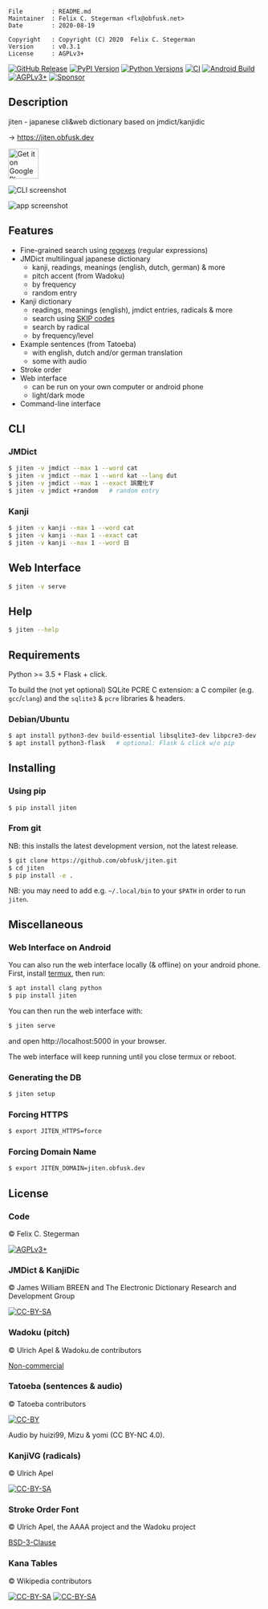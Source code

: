 <!-- {{{1 -->

    File        : README.md
    Maintainer  : Felix C. Stegerman <flx@obfusk.net>
    Date        : 2020-08-19

    Copyright   : Copyright (C) 2020  Felix C. Stegerman
    Version     : v0.3.1
    License     : AGPLv3+

<!-- }}}1 -->

[![GitHub Release](https://img.shields.io/github/release/obfusk/jiten.svg?logo=github)](https://github.com/obfusk/jiten/releases)
[![PyPI Version](https://img.shields.io/pypi/v/jiten.svg)](https://pypi.python.org/pypi/jiten)
[![Python Versions](https://img.shields.io/pypi/pyversions/jiten.svg)](https://pypi.python.org/pypi/jiten)
[![CI](https://github.com/obfusk/jiten/workflows/CI/badge.svg)](https://github.com/obfusk/jiten/actions?query=workflow%3ACI)
[![Android Build](https://github.com/obfusk/jiten/workflows/Android/badge.svg)](https://github.com/obfusk/jiten/actions?query=workflow%3AAndroid)
[![AGPLv3+](https://img.shields.io/badge/license-AGPLv3+-blue.svg)](https://www.gnu.org/licenses/agpl-3.0.html)
[![Sponsor](https://img.shields.io/badge/%E2%99%A5-support-violet.svg)](https://ko-fi.com/obfusk)

<!--
[![F-Droid Version](https://img.shields.io/f-droid/v/dev.obfusk.jiten.svg)](https://f-droid.org/app/dev.obfusk.jiten)
-->

## Description

jiten - japanese cli&web dictionary based on jmdict/kanjidic

→ https://jiten.obfusk.dev

[<img src="badges/google-play.png" alt="Get it on Google Play" height="60">](https://play.google.com/store/apps/details?id=dev.obfusk.jiten)
<!--
[<img src="badges/fdroid.png" alt="Get it on F-Droid" height="60">](https://f-droid.org/app/dev.obfusk.jiten)
-->

![CLI screenshot](screenshot-cli.png)

![app screenshot](screenshot-app.png)

## Features

* Fine-grained search using
  [regexes](https://docs.python.org/3/library/re.html#regular-expression-syntax)
  (regular expressions)
* JMDict multilingual japanese dictionary
  - kanji, readings, meanings (english, dutch, german) & more
  - pitch accent (from Wadoku)
  - by frequency
  - random entry
* Kanji dictionary
  - readings, meanings (english), jmdict entries, radicals & more
  - search using
    [SKIP codes](https://en.wikipedia.org/wiki/Kodansha_Kanji_Learner%27s_Dictionary#SKIP)
  - search by radical
  - by frequency/level
* Example sentences (from Tatoeba)
  - with english, dutch and/or german translation
  - some with audio
* Stroke order
* Web interface
  - can be run on your own computer or android phone
  - light/dark mode
* Command-line interface

## CLI

### JMDict

```bash
$ jiten -v jmdict --max 1 --word cat
$ jiten -v jmdict --max 1 --word kat --lang dut
$ jiten -v jmdict --max 1 --exact 誤魔化す
$ jiten -v jmdict +random   # random entry
```

### Kanji

```bash
$ jiten -v kanji --max 1 --word cat
$ jiten -v kanji --max 1 --exact cat
$ jiten -v kanji --max 1 --word 日
```

## Web Interface

```bash
$ jiten -v serve
```

## Help

```bash
$ jiten --help
```

## Requirements

Python >= 3.5 + Flask + click.

To build the (not yet optional) SQLite PCRE C extension: a C compiler
(e.g. `gcc`/`clang`) and the `sqlite3` & `pcre` libraries & headers.

### Debian/Ubuntu

```bash
$ apt install python3-dev build-essential libsqlite3-dev libpcre3-dev
$ apt install python3-flask   # optional: Flask & click w/o pip
```

## Installing

### Using pip

```bash
$ pip install jiten
```

### From git

NB: this installs the latest development version, not the latest
release.

```bash
$ git clone https://github.com/obfusk/jiten.git
$ cd jiten
$ pip install -e .
```

NB: you may need to add e.g. `~/.local/bin` to your `$PATH` in order
to run `jiten`.

## Miscellaneous

### Web Interface on Android

You can also run the web interface locally (& offline) on your android
phone.  First, install [termux](https://termux.com/), then run:

```bash
$ apt install clang python
$ pip install jiten
```

You can then run the web interface with:

```bash
$ jiten serve
```

and open http://localhost:5000 in your browser.

The web interface will keep running until you close termux or reboot.

### Generating the DB

```bash
$ jiten setup
```

### Forcing HTTPS

```bash
$ export JITEN_HTTPS=force
```

### Forcing Domain Name

```bash
$ export JITEN_DOMAIN=jiten.obfusk.dev
```

## License

### Code

© Felix C. Stegerman

[![AGPLv3+](https://www.gnu.org/graphics/agplv3-155x51.png)](https://www.gnu.org/licenses/agpl-3.0.html)

### JMDict & KanjiDic

© James William BREEN and The Electronic Dictionary Research and
Development Group

[![CC-BY-SA](https://licensebuttons.net/l/by-sa/2.0/88x31.png)](https://www.edrdg.org/edrdg/licence.html)

### Wadoku (pitch)

© Ulrich Apel & Wadoku.de contributors

[Non-commercial](https://www.wadoku.de/wiki/display/WAD/Wadoku.de-Daten+Lizenz)

### Tatoeba (sentences & audio)

© Tatoeba contributors

[![CC-BY](https://licensebuttons.net/l/by/2.0/88x31.png)](https://tatoeba.org/eng/downloads)

Audio by huizi99, Mizu & yomi (CC BY-NC 4.0).

### KanjiVG (radicals)

© Ulrich Apel

[![CC-BY-SA](https://licensebuttons.net/l/by-sa/3.0/88x31.png)](https://github.com/KanjiVG/kanjivg/blob/master/COPYING)

### Stroke Order Font

© Ulrich Apel, the AAAA project and the Wadoku project

[BSD-3-Clause](https://www.nihilist.org.uk)

### Kana Tables

© Wikipedia contributors

[![CC-BY-SA](https://licensebuttons.net/l/by-sa/3.0/88x31.png)](https://en.wikipedia.org/wiki/File:Table_hiragana.svg)
[![CC-BY-SA](https://licensebuttons.net/l/by-sa/3.0/88x31.png)](https://en.wikipedia.org/wiki/File:Table_katakana.svg)

<!-- vim: set tw=70 sw=2 sts=2 et fdm=marker : -->
